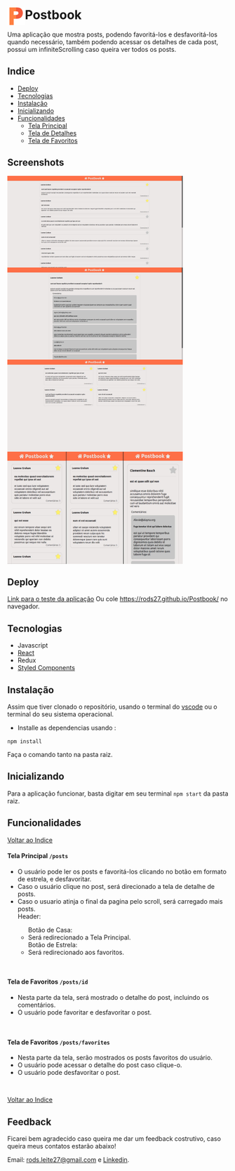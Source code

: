 
# <img align="left" src="public/favicon.ico" width="40" /> Postbook 

Uma aplicação que mostra posts, podendo favoritá-los e desfavoritá-los quando necessário, também podendo acessar os detalhes de cada post, possui um infiniteScrolling caso queira ver todos os posts.

## Indice
* [Deploy](#deploy)
* [Tecnologias](#tecnologias)
* [Instalação](#instalação)
* [Inicializando](#Inicializando)
* [Funcionalidades](#funcionalidades)
  * [Tela Principal](#tela-principal-posts)
  * [Tela de Detalhes](#tela-de-favoritos--id)
  * [Tela de Favoritos](#tela-de-favoritos--postsfavorites)

## Screenshots

<img align="left" src="public/img/1.jpg" width="400" />

<img align="center" src="public/img/2.jpg" width="400" />

<img align="left" src="public/img/3.jpg" width="400" />

<img align="center" src="public/img/4.jpg" width="400" />

## Deploy
<a href=https://rods27.github.io/Postbook/ target="blank">Link para o teste da aplicação</a>
Ou cole https://rods27.github.io/Postbook/ no navegador.

## Tecnologias
<ul>
  <li>Javascript</li>
  <li><a href="https://reactjs.org">React</a></li>
  <li>Redux</li>
  <li><a href="https://styled-components.com/">Styled Components</a></li>
</ul>

## Instalação
Assim que tiver clonado o repositório, usando o terminal do [vscode](https://code.visualstudio.com/) ou o terminal do seu sistema operacional.
- Installe as dependencias usando :
```
npm install
```
Faça o comando tanto na pasta raiz.

## Inicializando
Para a aplicação funcionar, basta digitar em seu terminal ```npm start``` da pasta raiz.


## Funcionalidades
[Voltar ao Indice](#indice)
#### Tela Principal ```/posts``` 
  <ul>
    <li>O usuário pode ler os posts e favoritá-los clicando no botão em formato de estrela, e desfavoritar.</li>
    <li>Caso o usuário clique no post, será direcionado a tela de detalhe de posts.</li>
    <li>Caso o usuario atinja o final da pagina pelo scroll, será carregado mais posts.</li>
    Header:
    <ul>
      Botão de Casa:
      <li>Será redirecionado a Tela Principal.</li>
      Botão de Estrela:
      <li>Será redirecionado aos favoritos.</li>
    </ul>
  </ul><br>

 #### Tela de Favoritos  ```/posts/id```
  <ul>
    <li>Nesta parte da tela, será mostrado o detalhe do post, incluindo os comentários.</li>
    <li>O usuário pode favoritar e desfavoritar o post.</li>
  </ul><br>
  
 #### Tela de Favoritos  ```/posts/favorites```
  <ul>
    <li>Nesta parte da tela, serão mostrados os posts favoritos do usuário.</li>
    <li>O usuário pode acessar o detalhe do post caso clique-o.</li>
    <li>O usuário pode desfavoritar o post.</li>
  </ul><br>
  
 [Voltar ao Indice](#indice)
## Feedback 

Ficarei bem agradecido caso queira me dar um feedback costrutivo, caso queira meus contatos estarão abaixo!

Email: rods.leite27@gmail.com e <a href="https://linkedin.com/in/rodrigoleite27">Linkedin</a>.
